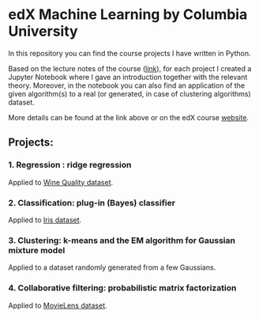 # edX Machine Learning by Columbia University

In this repository you can find the course projects I have written in Python.

Based on the lecture notes of the course ([link](http://www.columbia.edu/~jwp2128/Teaching/W4721/Spring2017/W4721Spring2017.html)), for each project I created a Jupyter Notebook where I gave an introduction together with the relevant theory. Moreover, in the notebook you can also find an application of the given algorithm(s) to a real (or generated, in case of clustering algorithms) dataset.

More details can be found at the link above or on the edX course [website](https://www.edx.org/course/machine-learning-columbiax-csmm-102x-2).

## Projects:

### 1. Regression : ridge regression
Applied to [Wine Quality dataset](http://archive.ics.uci.edu/ml/datasets/Wine+Quality).
### 2. Classification: plug-in (Bayes) classifier
Applied to [Iris dataset](https://archive.ics.uci.edu/ml/datasets/iris).
### 3. Clustering: k-means and the EM algorithm for Gaussian mixture model
Applied to a dataset randomly generated from a few Gaussians.
### 4. Collaborative filtering: probabilistic matrix factorization
Applied to [MovieLens dataset](https://grouplens.org/datasets/movielens/).
